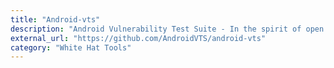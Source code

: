 ```yaml
---
title: "Android-vts"
description: "Android Vulnerability Test Suite - In the spirit of open data collection, and with the help of the community, let's take a pulse on the state of Android security."
external_url: "https://github.com/AndroidVTS/android-vts"
category: "White Hat Tools"
---
```

